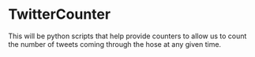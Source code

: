 TwitterCounter
==============

This will be python scripts that help provide counters to allow us to count the number of tweets coming through the hose at any given time.
